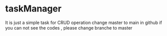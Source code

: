 # taskManager
It is just a simple task for CRUD operation
change master to main in github
if you can not see the codes , please change branche to master
